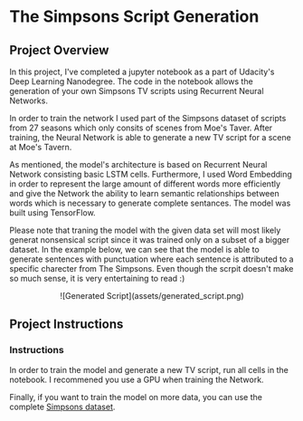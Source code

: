 # The Simpsons Script Generation

## Project Overview

In this project, I've completed a jupyter notebook as a part of Udacity's Deep Learning Nanodegree. The code in the notebook allows the generation of your own Simpsons TV scripts using Recurrent Neural Networks.

In order to train the network I used part of the Simpsons dataset of scripts from 27 seasons which only consits of scenes from Moe's Taver. After training, the Neural Network is able to generate a new TV script for a scene at Moe's Tavern.

As mentioned, the model's architecture is based on Recurrent Neural Network consisting basic LSTM cells. Furthermore, I used Word Embedding in order to represent the large amount of different words more efficiently and give the Network the ability to learn semantic relationships between words which is necessary to generate complete sentances. The model was built using TensorFlow.

Please note that traning the model with the given data set will most likely generat nonsensical script since it was trained only on a subset of a bigger dataset. In the example below, we can see that the model is able to generate sentences with punctuation where each sentence is attributed to a specific charecter from The Simpsons. Even though the scrpit doesn't make so much sense, it is very entertaining to read :)

<div style="text-align:center">![Generated Script](assets/generated_script.png)</div>

## Project Instructions

### Instructions

In order to train the model and generate a new TV script, run all cells in the notebook. I recommened you use a GPU when training the Network.

Finally, if you want to train the model on more data, you can use the complete [Simpsons dataset](https://www.kaggle.com/wcukierski/the-simpsons-by-the-data).


